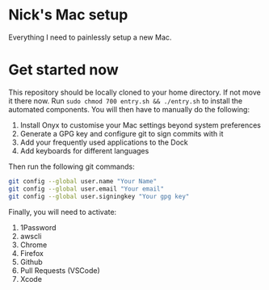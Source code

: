 # Nick's Mac setup

Everything I need to painlessly setup a new Mac.

# Get started now

This repository should be locally cloned to your home directory. If not move it there
now. Run `sudo chmod 700 entry.sh && ./entry.sh` to install the automated components.
You will then have to manually do the following:

1. Install Onyx to customise your Mac settings beyond system preferences
1. Generate a GPG key and configure git to sign commits with it
1. Add your frequently used applications to the Dock
1. Add keyboards for different languages

Then run the following git commands:

```bash
git config --global user.name "Your Name"
git config --global user.email "Your email"
git config --global user.signingkey "Your gpg key"
```

Finally, you will need to activate:

1. 1Password
2. awscli
3. Chrome
4. Firefox
5. Github
6. Pull Requests (VSCode)
7. Xcode
